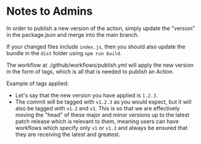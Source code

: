 # Notes to Admins

In order to publish a new version of the action, simply update the "version" in the package.json and merge into the main branch.

If your changed files include `index.js`, then you should also update the bundle in the `dist` folder using `npm run build`.

The workflow at ./github/workflows/publish.yml will apply the new version in the form of tags, which is all that is needed to publish an Action.

Example of tags applied:

- Let's say that the new version you have applied is `1.2.3`.
- The commit will be tagged with `v1.2.3` as you would expect, but it will also be tagged with `v1.2` and `v1`. This is so that we are effectively moving the "head" of these major and minor versions up to the latest patch release which is relevant to them, meaning users can have workflows which specify only `v1` or `v1.2` and always be ensured that they are receiving the latest and greatest.